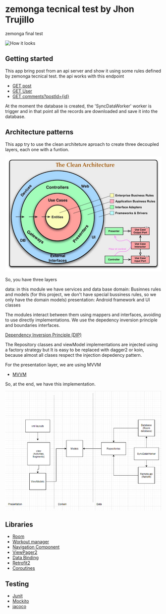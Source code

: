 # zemonga tecnical test by Jhon Trujillo
zemonga final test

![How it looks](https://github.com/jftrujillo/zemonga_final_test/blob/master/images/zemonga.gif)


## Getting started
This app bring post from an api server and show it using some rules defined by zemonga tecnical test.
the api works with this endpoint 

* [GET post](https://jsonplaceholder.typicode.com/posts) 
* [GET User](https://jsonplaceholder.typicode.com/users) 
* [GET comments?postId={id}](https://jsonplaceholder.typicode.com/comments?postId=1) 

At the moment the database is created, the 'SyncDataWorker' worker is trigger and in that point all the records are downloaded and 
save it into the database.

## Architecture patterns

This app try to use the clean architeture aproach to create three decoupled layers, each one with a funtion. 

![clean architecture](https://github.com/jftrujillo/zemonga_final_test/blob/master/images/clean.jpg)

So, you have three layers

data: in this module we have services and data base
domain: Businnes rules and models (for this project, we don't have special bussiness rules, so we only have the domain models)
presentation: Android framework and UI classes

The modules interact between them using mappers and interfaces, avoiding to use directly implementations. We use the depedency inversion
principle and boundaries interfaces.

[Dependency Inversion Principle (DIP)](https://stackify.com/dependency-inversion-principle/)

The Repository classes and viewModel implementations are injected using a factory strategy but It is easy to be replaced
with dagger2 or koin, because almost all clases respect the injection depedency pattern.

For the presentation layer, we are using MVVM
* [MVVM](https://developer.android.com/topic/libraries/architecture/viewmodel)

So, at the end, we have this implementation.

![implementation](https://github.com/jftrujillo/zemonga_final_test/blob/master/images/Archictecture.PNG)



## Libraries
* [Room](https://developer.android.com/jetpack/androidx/releases/room)
* [Workout manager](https://developer.android.com/topic/libraries/architecture/workmanager/advanced/coroutineworker)
* [Navigation Component](https://developer.android.com/guide/navigation/navigation-getting-started)
* [ViewPager2](https://developer.android.com/jetpack/androidx/releases/viewpager2) 
* [Data Binding](https://developer.android.com/topic/libraries/data-binding) 
* [Retrofit2](https://square.github.io/retrofit/)
* [Coroutines](https://developer.android.com/kotlin/coroutines)

## Testing
* [Junit](https://developer.android.com/training/testing/unit-testing/local-unit-tests)
* [Mockito](https://site.mockito.org/)
* [jacoco](https://www.eclemma.org/jacoco/)


